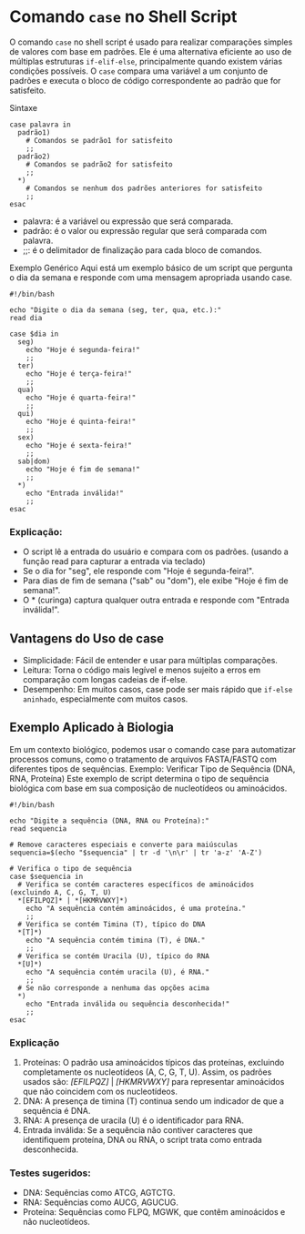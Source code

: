 # Comando `case` no Shell Script

O comando `case` no shell script é usado para realizar comparações simples de valores com base em padrões. Ele é uma alternativa eficiente ao uso de múltiplas estruturas `if-elif-else`, principalmente quando existem várias condições possíveis. O `case` compara uma variável a um conjunto de padrões e executa o bloco de código correspondente ao padrão que for satisfeito.

Sintaxe

```
case palavra in
  padrão1)
    # Comandos se padrão1 for satisfeito
    ;;
  padrão2)
    # Comandos se padrão2 for satisfeito
    ;;
  *)
    # Comandos se nenhum dos padrões anteriores for satisfeito
    ;;
esac
```

- palavra: é a variável ou expressão que será comparada.
- padrão: é o valor ou expressão regular que será comparada com palavra.
- ;;: é o delimitador de finalização para cada bloco de comandos.

Exemplo Genérico
Aqui está um exemplo básico de um script que pergunta o dia da semana e responde com uma mensagem apropriada usando case.

```
#!/bin/bash

echo "Digite o dia da semana (seg, ter, qua, etc.):"
read dia

case $dia in
  seg)
    echo "Hoje é segunda-feira!"
    ;;
  ter)
    echo "Hoje é terça-feira!"
    ;;
  qua)
    echo "Hoje é quarta-feira!"
    ;;
  qui)
    echo "Hoje é quinta-feira!"
    ;;
  sex)
    echo "Hoje é sexta-feira!"
    ;;
  sab|dom)
    echo "Hoje é fim de semana!"
    ;;
  *)
    echo "Entrada inválida!"
    ;;
esac
```

### Explicação:
- O script lê a entrada do usuário e compara com os padrões. (usando a função read para capturar a entrada via teclado)
- Se o dia for "seg", ele responde com "Hoje é segunda-feira!".
- Para dias de fim de semana ("sab" ou "dom"), ele exibe "Hoje é fim de semana!".
- O * (curinga) captura qualquer outra entrada e responde com "Entrada inválida!".

## Vantagens do Uso de case
- Simplicidade: Fácil de entender e usar para múltiplas comparações.
- Leitura: Torna o código mais legível e menos sujeito a erros em comparação com longas cadeias de if-else.
- Desempenho: Em muitos casos, case pode ser mais rápido que `if-else aninhado`, especialmente com muitos casos.


## Exemplo Aplicado à Biologia
Em um contexto biológico, podemos usar o comando case para automatizar processos comuns, como o tratamento de arquivos FASTA/FASTQ com diferentes tipos de sequências.
Exemplo: Verificar Tipo de Sequência (DNA, RNA, Proteína)
Este exemplo de script determina o tipo de sequência biológica com base em sua composição de nucleotídeos ou aminoácidos.

```
#!/bin/bash

echo "Digite a sequência (DNA, RNA ou Proteína):"
read sequencia

# Remove caracteres especiais e converte para maiúsculas
sequencia=$(echo "$sequencia" | tr -d '\n\r' | tr 'a-z' 'A-Z')

# Verifica o tipo de sequência
case $sequencia in
  # Verifica se contém caracteres específicos de aminoácidos (excluindo A, C, G, T, U)
  *[EFILPQZ]* | *[HKMRVWXY]*)
    echo "A sequência contém aminoácidos, é uma proteína."
    ;;
  # Verifica se contém Timina (T), típico do DNA
  *[T]*)
    echo "A sequência contém timina (T), é DNA."
    ;;
  # Verifica se contém Uracila (U), típico do RNA
  *[U]*)
    echo "A sequência contém uracila (U), é RNA."
    ;;
  # Se não corresponde a nenhuma das opções acima
  *)
    echo "Entrada inválida ou sequência desconhecida!"
    ;;
esac
```
### Explicação 
1. Proteínas: O padrão usa aminoácidos típicos das proteínas, excluindo completamente os nucleotídeos (A, C, G, T, U). Assim, os padrões usados são:
*[EFILPQZ]* | *[HKMRVWXY]* para representar aminoácidos que não coincidem com os nucleotídeos.
2. DNA: A presença de timina (T) continua sendo um indicador de que a sequência é DNA.
3. RNA: A presença de uracila (U) é o identificador para RNA.
4. Entrada inválida: Se a sequência não contiver caracteres que identifiquem proteína, DNA ou RNA, o script trata como entrada desconhecida.
### Testes sugeridos:
- DNA: Sequências como ATCG, AGTCTG.
- RNA: Sequências como AUCG, AGUCUG.
- Proteína: Sequências como FLPQ, MGWK, que contêm aminoácidos e não nucleotídeos.






